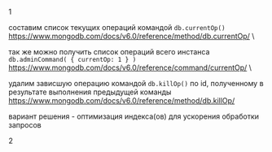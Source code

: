 1

составим список текущих операций командой `db.currentOp()`
https://www.mongodb.com/docs/v6.0/reference/method/db.currentOp/ \

так же можно получить список операций всего инстанса
`
db.adminCommand(
   {
     currentOp: 1
   }
)
`
https://www.mongodb.com/docs/v6.0/reference/command/currentOp/ \

удалим зависшую операцию командой `db.killOp()` по id, полученному в результате выполнения предыдущей команды
https://www.mongodb.com/docs/v6.0/reference/method/db.killOp/

вариант решения - оптимизация индекса(ов) для ускорения обработки запросов

2

